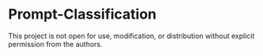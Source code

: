 # Prompt-Classification

This project is not open for use, modification, or distribution without explicit permission from the authors.
